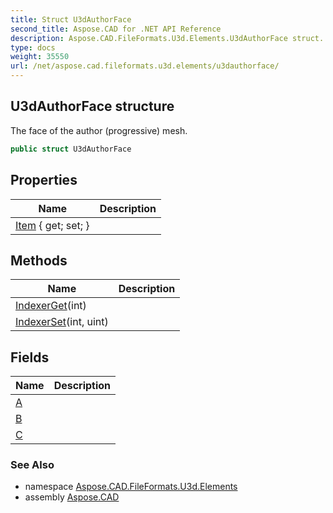 ```yaml
---
title: Struct U3dAuthorFace
second_title: Aspose.CAD for .NET API Reference
description: Aspose.CAD.FileFormats.U3d.Elements.U3dAuthorFace struct. The face of the author progressive mesh
type: docs
weight: 35550
url: /net/aspose.cad.fileformats.u3d.elements/u3dauthorface/
---
```

## U3dAuthorFace structure

The face of the author (progressive) mesh.

```csharp
public struct U3dAuthorFace
```

## Properties

| Name | Description |
| --- | --- |
| [Item](../../aspose.cad.fileformats.u3d.elements/u3dauthorface/item/) { get; set; } |  |

## Methods

| Name | Description |
| --- | --- |
| [IndexerGet](../../aspose.cad.fileformats.u3d.elements/u3dauthorface/indexerget/)(int) |  |
| [IndexerSet](../../aspose.cad.fileformats.u3d.elements/u3dauthorface/indexerset/)(int, uint) |  |

## Fields

| Name | Description |
| --- | --- |
| [A](../../aspose.cad.fileformats.u3d.elements/u3dauthorface/a/) |  |
| [B](../../aspose.cad.fileformats.u3d.elements/u3dauthorface/b/) |  |
| [C](../../aspose.cad.fileformats.u3d.elements/u3dauthorface/c/) |  |

### See Also

* namespace [Aspose.CAD.FileFormats.U3d.Elements](../../aspose.cad.fileformats.u3d.elements/)
* assembly [Aspose.CAD](../../)


